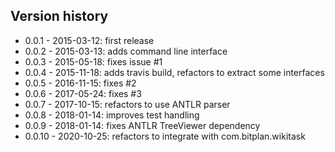 ## Version history
* 0.0.1 - 2015-03-12: first release
* 0.0.2 - 2015-03-13: adds command line interface
* 0.0.3 - 2015-05-18: fixes issue #1
* 0.0.4 - 2015-11-18: adds travis build, refactors to extract some interfaces
* 0.0.5 - 2016-11-15: fixes #2
* 0.0.6 - 2017-05-24: fixes #3
* 0.0.7 - 2017-10-15: refactors to use ANTLR parser
* 0.0.8 - 2018-01-14: improves test handling 
* 0.0.9 - 2018-01-14: fixes ANTLR TreeViewer dependency
* 0.0.10 - 2020-10-25: refactors to integrate with com.bitplan.wikitask
